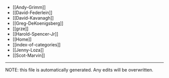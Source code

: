 * [[Andy-Grimm]]
* [[David-Federlein]]
* [[David-Kavanagh]]
* [[Greg-DeKoenigsberg]]
* [[grze]]
* [[Harold-Spencer-Jr]]
* [[Home]]
* [[index-of-categories]]
* [[Jenny-Loza]]
* [[Scot-Marvin]]


*****
NOTE: this file is automatically generated. Any edits will be overwritten.
